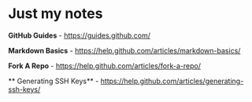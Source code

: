 # Just my notes

**GitHub Guides** - https://guides.github.com/

**Markdown Basics** - https://help.github.com/articles/markdown-basics/

**Fork A Repo** - https://help.github.com/articles/fork-a-repo/

** Generating SSH Keys** - https://help.github.com/articles/generating-ssh-keys/
